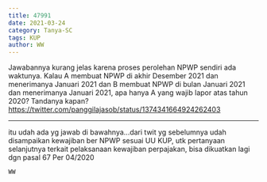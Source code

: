 ```yaml
---
title: 47991
date: 2021-03-24
category: Tanya-SC
tags: KUP
author: WW
---
```


Jawabannya kurang jelas karena proses perolehan NPWP sendiri ada waktunya. Kalau A membuat NPWP di akhir Desember 2021 dan menerimanya Januari 2021 dan B membuat NPWP di bulan Januari 2021 dan menerimanya Januari 2021, apa hanya A yang wajib lapor atas tahun 2020? Tandanya kapan? https://twitter.com/panggilajasob/status/1374341664924262403

---

itu udah ada yg jawab di bawahnya...dari twit yg sebelumnya udah disampaikan kewajiban ber NPWP sesuai UU KUP, utk pertanyaan selanjutnya terkait pelaksanaan kewajiban perpajakan, bisa dikuatkan lagi dgn pasal 67 Per 04/2020

`WW`
